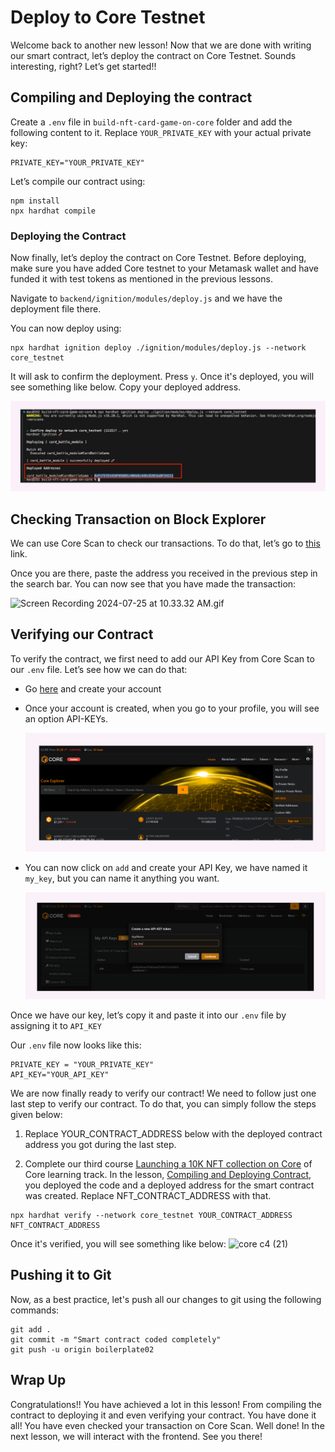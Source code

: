 # Deploy to Core Testnet

Welcome back to another new lesson! Now that we are done with writing our smart contract, let’s deploy the contract on Core Testnet. Sounds interesting, right? Let’s get started!! 

## Compiling and Deploying the contract

Create a `.env` file in `build-nft-card-game-on-core` folder and add the following content to it. Replace `YOUR_PRIVATE_KEY` with your actual private key:

```
PRIVATE_KEY="YOUR_PRIVATE_KEY"
```

Let’s compile our contract using:

```
npm install
npx hardhat compile
```

### Deploying the Contract

Now finally, let’s deploy the contract on Core Testnet. Before deploying, make sure you have added Core testnet to your Metamask wallet and have funded it with test tokens as mentioned in the previous lessons. 

Navigate to `backend/ignition/modules/deploy.js` and we have the deployment file there. 

You can now deploy using:

```
npx hardhat ignition deploy ./ignition/modules/deploy.js --network core_testnet
```

It will ask to confirm the deployment. Press `y`. Once it's deployed, you will see something like below. Copy your deployed address.

![core c4 (19).jpg](https://github.com/0xmetaschool/Learning-Projects/blob/main/assests_for_all/Battle%20Royale%20-%20core%20C4/3.%20Deployment%20and%20Frontend%20Integration/1%20Deploy%20to%20Core%20Testnet/core_c4_(19).webp?raw=true)

## Checking Transaction on Block Explorer

We can use Core Scan to check our transactions. To do that, let’s go to [this](https://scan.test.btcs.network/) link.

Once you are there, paste the address you received in the previous step in the search bar. You can now see that you have made the transaction: 

![Screen Recording 2024-07-25 at 10.33.32 AM.gif](https://github.com/0xmetaschool/Learning-Projects/blob/main/assests_for_all/Battle%20Royale%20-%20core%20C4/3.%20Deployment%20and%20Frontend%20Integration/1%20Deploy%20to%20Core%20Testnet/Screen_Recording_2024-07-25_at_10.33.32_AM.webp?raw=true)

## Verifying our Contract

To verify the contract, we first need to add our API Key from Core Scan to our `.env` file. Let’s see how we can do that:

- Go [here](https://scan.test.btcs.network/) and create your account
- Once your account is created, when you go to your profile, you will see an option API-KEYs.
    
    ![Untitled](https://github.com/0xmetaschool/Learning-Projects/blob/main/assests_for_all/Battle%20Royale%20-%20core%20C4/3.%20Deployment%20and%20Frontend%20Integration/1%20Deploy%20to%20Core%20Testnet/Untitled.webp?raw=true)
    
- You can now click on `add` and create your API Key, we have named it `my_key`, but you can name it anything you want.
    
    ![Untitled](https://github.com/0xmetaschool/Learning-Projects/blob/main/assests_for_all/Battle%20Royale%20-%20core%20C4/3.%20Deployment%20and%20Frontend%20Integration/1%20Deploy%20to%20Core%20Testnet/Untitled%201.webp?raw=true)
    

Once we have our key, let’s copy it and paste it into our `.env` file by assigning it to `API_KEY`

Our `.env` file now looks like this:

```
PRIVATE_KEY = "YOUR_PRIVATE_KEY"
API_KEY="YOUR_API_KEY"
```

We are now finally ready to verify our contract! We need to follow just one last step to verify our contract. To do that, you can simply follow the steps given below:

1. Replace YOUR_CONTRACT_ADDRESS below with the deployed contract address you got during the last step. 

2. Complete our third course [Launching a 10K NFT collection on Core](https://metaschool.so/courses/launch-10k-nft-collection-on-core) of Core learning track. In the lesson, [Compiling and Deploying Contract](https://metaschool.so/courses/launch-10k-nft-collection-on-core/lesson/169dd4e0-1ee3-432e-84c7-6232bee99b16), you deployed the code and a deployed address for the smart contract was created. Replace NFT_CONTRACT_ADDRESS with that.

```
npx hardhat verify --network core_testnet YOUR_CONTRACT_ADDRESS NFT_CONTRACT_ADDRESS
```

Once it's verified, you will see something like below:
![core c4 (21)](https://github.com/user-attachments/assets/dbf2a3d6-44f7-4cdb-9606-e087be8b40e8)

## Pushing it to Git

Now, as a best practice, let's push all our changes to git using the following commands:

```
git add .
git commit -m "Smart contract coded completely"
git push -u origin boilerplate02
```

## Wrap Up

Congratulations!! You have achieved a lot in this lesson! From compiling the contract to deploying it and even verifying your contract. You have done it all! You have even checked your transaction on Core Scan. Well done! In the next lesson, we will interact with the frontend. See you there!
